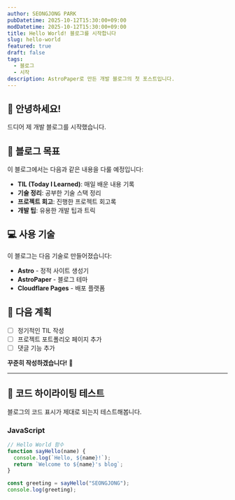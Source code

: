 ```yaml
---
author: SEONGJONG PARK
pubDatetime: 2025-10-12T15:30:00+09:00
modDatetime: 2025-10-12T15:30:00+09:00
title: Hello World! 블로그를 시작합니다
slug: hello-world
featured: true
draft: false
tags:
  - 블로그
  - 시작
description: AstroPaper로 만든 개발 블로그의 첫 포스트입니다.
---
```


## 👋 안녕하세요!

드디어 제 개발 블로그를 시작했습니다.

## 🎯 블로그 목표

이 블로그에서는 다음과 같은 내용을 다룰 예정입니다:

- **TIL (Today I Learned)**: 매일 배운 내용 기록
- **기술 정리**: 공부한 기술 스택 정리
- **프로젝트 회고**: 진행한 프로젝트 회고록
- **개발 팁**: 유용한 개발 팁과 트릭

## 💻 사용 기술

이 블로그는 다음 기술로 만들어졌습니다:

- **Astro** - 정적 사이트 생성기
- **AstroPaper** - 블로그 테마
- **Cloudflare Pages** - 배포 플랫폼

## 📌 다음 계획

- [ ] 정기적인 TIL 작성
- [ ] 프로젝트 포트폴리오 페이지 추가
- [ ] 댓글 기능 추가

**꾸준히 작성하겠습니다!** 💪

---

## 🧪 코드 하이라이팅 테스트

블로그의 코드 표시가 제대로 되는지 테스트해봅니다.

### JavaScript
```javascript
// Hello World 함수
function sayHello(name) {
  console.log(`Hello, ${name}!`);
  return `Welcome to ${name}'s blog`;
}

const greeting = sayHello("SEONGJONG");
console.log(greeting);
```
